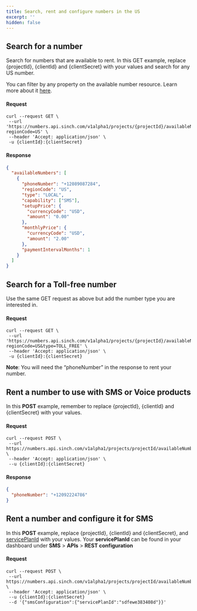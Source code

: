 ```yaml
---
title: Search, rent and configure numbers in the US
excerpt: ''
hidden: false
---
```



## Search for a number

Search for numbers that are available to rent. In this GET example, replace {projectId}, {clientId} and {clientSecret} with your values and search for any US number.

You can filter by any property on the available number resource. Learn more about it [here](https://developers.sinch.com/reference#numberservice_listavailablenumbers).

#### Request

```shell
curl --request GET \
 --url 'https://numbers.api.sinch.com/v1alpha1/projects/{projectId}/availableNumbers?regionCode=US' \
 --header 'Accept: application/json' \
 -u {clientId}:{clientSecret}
```

#### Response

```json
{
  "availableNumbers": [
    {
      "phoneNumber": "+12089087284",
      "regionCode": "US",
      "type": "LOCAL",
      "capability": ["SMS"],
      "setupPrice": {
        "currencyCode": "USD",
        "amount": "0.00"
      },
      "monthlyPrice": {
        "currencyCode": "USD",
        "amount": "2.00"
      },
      "paymentIntervalMonths": 1
    }
  ]
}
```

## Search for a Toll-free number

Use the same GET request as above but add the number type you are interested in.

#### Request

```shell
curl --request GET \
 --url 'https://numbers.api.sinch.com/v1alpha1/projects/{projectId}/availableNumbers?regionCode=US&type=TOLL_FREE' \
 --header 'Accept: application/json' \
 -u {clientId}:{clientSecret}
```
**Note**: You will need the “phoneNumber” in the response to rent your number.


## Rent a number to use with SMS or Voice products

In this **POST** example, remember to replace {projectId}, {clientId} and {clientSecret} with your values.

#### Request

```shell
curl --request POST \
 --url https://numbers.api.sinch.com/v1alpha1/projects/projectId/availableNumbers/+12089087284:rent \
 --header 'Accept: application/json' \
 --u {clientId}:{clientSecret} 
```

#### Response

```json
{
  "phoneNumber": "+12092224786"
}
```

## Rent a number and configure it for SMS

In this **POST** example, replace {projectId}, {clientId} and {clientSecret}, and [servicePlanId](https://dashboard.sinch.com/sms/api) with your values. Your **servicePlanId** can be found in your dashboard under **SMS** > **APIs** > **REST configuration**

#### Request

```shell
curl --request POST \
 --url https://numbers.api.sinch.com/v1alpha1/projects/projectId/availableNumbers/+12089087284:rent \
 --header 'Accept: application/json' \
 --u {clientId}:{clientSecret} 
 --d '{"smsConfiguration":{"servicePlanId":"sdfewe383408d"}}'
```



